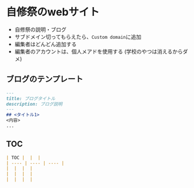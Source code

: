 # 自修祭のwebサイト
- 自修祭の説明・ブログ
- サブドメイン切ってもらえたら、`Custom domain`に追加
- 編集者はどんどん追加する
- 編集者のアカウントは、個人メアドを使用する (学校のやつは消えるからダメ)

## ブログのテンプレート
```md:docs/blog/年/月/日/blog.md
---
title: ブログタイトル
description: ブログ説明
---
## <タイトル1>
<内容>
...
```

## TOC
```md
| TOC |  |  |
| ---- | ---- | ---- |
|  |  |  |
|  |  |  |
|  |  |  |

```
